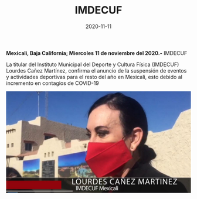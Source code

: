 ﻿---
layout: blog
title:  "IMDECUF"
date:   2020-11-11  
categories: mexicali
permalink: /:categories/:title:output_ext
image: /img/cnr/imdecuf.jpg
autor: 
---


**Mexicali, Baja California;  Miercoles 11 de noviembre del 2020.-** IMDECUF


La titular del Instituto Municipal del Deporte y Cultura Física (IMDECUF) Lourdes Cañez Martínez, confirma el anuncio de la suspensión de eventos y actividades deportivas para el resto del año en Mexicali, esto debido al incremento en contagios de COVID-19

<div id="carouselExampleSlidesOnly" class="carousel slide" data-ride="carousel">
  <div class="carousel-inner">
    <div class="carousel-item active">
       <img class="d-block w-100" src="/img/cnr/imdecuf.jpg" loading="lazy"  alt="IMDECUF">
    </div>
  </div>
</div>